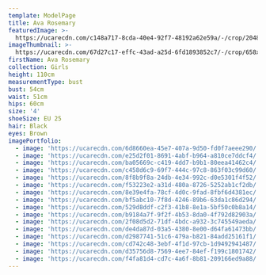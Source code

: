 ```yaml
---
template: ModelPage
title: Ava Rosemary
featuredImage: >-
  https://ucarecdn.com/c148a717-8cda-40e4-92f7-48192a62e59a/-/crop/2048x1098/0,122/-/preview/
imageThumbnail: >-
  https://ucarecdn.com/67d27c17-effc-43ad-a25d-6fd1893852c7/-/crop/658x895/431,544/-/preview/
firstName: Ava Rosemary
collection: Girls
height: 110cm
measurementType: bust
bust: 54cm
waist: 51cm
hips: 60cm
size: '4'
shoeSize: EU 25
hair: Black
eyes: Brown
imagePortfolio:
  - image: 'https://ucarecdn.com/6d8660ea-45e7-407a-9d50-fd0f7aeee290/'
  - image: 'https://ucarecdn.com/e25d2f01-8691-4abf-b964-a810ce7ddcf4/'
  - image: 'https://ucarecdn.com/ba05669c-c419-4dd7-b9b1-80eea41462c4/'
  - image: 'https://ucarecdn.com/c458d6c9-69f7-444c-97c8-863f03c99d60/'
  - image: 'https://ucarecdn.com/8f8b9f8a-24db-4e34-992c-d0e5301f4f52/'
  - image: 'https://ucarecdn.com/f53223e2-a31d-480a-8726-5252ab1cf2db/'
  - image: 'https://ucarecdn.com/8e39e4fa-78cf-4d0c-9fad-8fbf6d4381ec/'
  - image: 'https://ucarecdn.com/bf5abc10-7f8d-4246-89b6-63da1c86d294/'
  - image: 'https://ucarecdn.com/529d8ddf-c2f3-41b8-8e1a-5bf50c0b8a14/'
  - image: 'https://ucarecdn.com/b9184a7f-9f2f-4b53-8da0-4f792d82903a/'
  - image: 'https://ucarecdn.com/2f08d5d2-71df-4bdc-a932-3c745549aeda/'
  - image: 'https://ucarecdn.com/de4da87d-03a5-4380-8e00-d64fa61473bb/'
  - image: 'https://ucarecdn.com/d2987741-51c6-479a-b821-84add25161f1/'
  - image: 'https://ucarecdn.com/cd742c48-3ebf-4f1d-97cb-1d9492941487/'
  - image: 'https://ucarecdn.com/d35756d8-7569-4ee7-84ef-f199c1801742/'
  - image: 'https://ucarecdn.com/f4fa81d4-cd7c-4a6f-8b81-209166ed9a88/'
---
```


